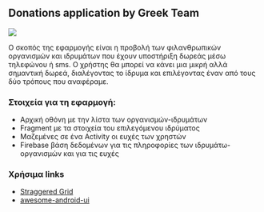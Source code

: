 ## Donations application by Greek Team
[![](https://1onjea25cyhx3uvxgs4vu325-wpengine.netdna-ssl.com/wp-content/themes/udacity_wp_1_8/images/Udacity_Logo_SVG_200x35.svg)]()

Ο σκοπός της εφαρμογής είναι η προβολή των φιλανθρωπικών οργανισμών και ιδρυμάτων που έχουν υποστήριξη δωρεάς μέσω τηλεφώνου ή sms. Ο χρήστης θα μπορεί να κάνει μια μικρή αλλά σημαντική δωρεά, διαλέγοντας το ίδρυμα και επιλέγοντας έναν από τους δύο τρόπους που αναφέραμε.


### Στοιχεία για τη εφαρμογή:

  - Αρχική οθόνη με την λίστα των οργανισμών-ιδρυμάτων
  - Fragment με τα στοιχεία του επιλεγόμενου ιδρύματος
  - Μαζεμένες σε ένα Activity οι ευχές των χρηστών
  - Firebase βάση δεδομένων για τις πληροφορίες των ιδρυμάτω-οργανισμών και για τις ευχές

### Χρήσιμα links
* [Straggered Grid](https://www.youtube.com/watch?v=yYsO_h6I_Hw) 
* [awesome-android-ui](https://github.com/wasabeef/awesome-android-ui)

